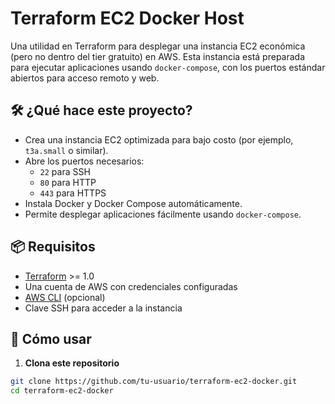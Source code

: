 # Terraform EC2 Docker Host

Una utilidad en Terraform para desplegar una instancia EC2 económica (pero no dentro del tier gratuito) en AWS. Esta instancia está preparada para ejecutar aplicaciones usando `docker-compose`, con los puertos estándar abiertos para acceso remoto y web.

## 🛠️ ¿Qué hace este proyecto?

- Crea una instancia EC2 optimizada para bajo costo (por ejemplo, `t3a.small` o similar).
- Abre los puertos necesarios: 
  - `22` para SSH
  - `80` para HTTP
  - `443` para HTTPS
- Instala Docker y Docker Compose automáticamente.
- Permite desplegar aplicaciones fácilmente usando `docker-compose`.

## 📦 Requisitos

- [Terraform](https://www.terraform.io/downloads.html) >= 1.0
- Una cuenta de AWS con credenciales configuradas
- [AWS CLI](https://docs.aws.amazon.com/cli/latest/userguide/install-cliv2.html) (opcional)
- Clave SSH para acceder a la instancia

## 🚀 Cómo usar

1. **Clona este repositorio**

```bash
git clone https://github.com/tu-usuario/terraform-ec2-docker.git
cd terraform-ec2-docker

